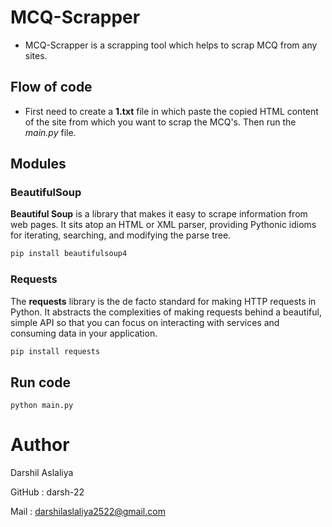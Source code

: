 # MCQ-Scrapper

- MCQ-Scrapper is a scrapping tool which helps to scrap MCQ from any sites.

## Flow of code

- First need to create a **1.txt** file in which paste the copied HTML content of the site from which you want to scrap the MCQ's. Then run the *main.py* file.

## Modules

### BeautifulSoup

**Beautiful Soup** is a library that makes it easy to scrape information from web pages. It sits atop an HTML or XML parser, providing Pythonic idioms for iterating, searching, and modifying the parse tree.

```bash
pip install beautifulsoup4
```

### Requests

The **requests** library is the de facto standard for making HTTP requests in Python. It abstracts the complexities of making requests behind a beautiful, simple API so that you can focus on interacting with services and consuming data in your application.


```bash
pip install requests
```

## Run code

```
python main.py
```
# Author

Darshil Aslaliya

GitHub : darsh-22

Mail : darshilaslaliya2522@gmail.com
